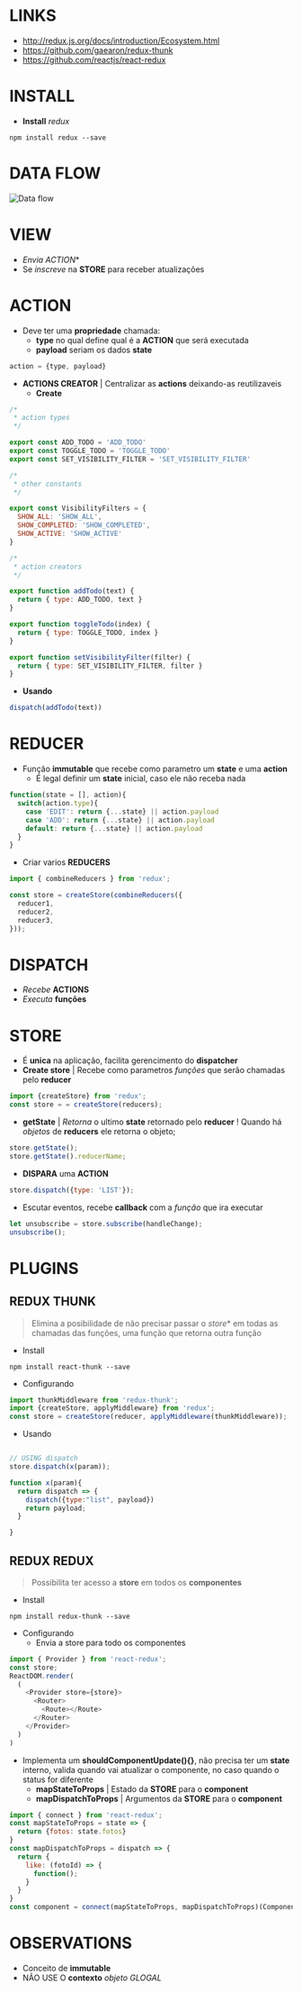 # LINKS
- http://redux.js.org/docs/introduction/Ecosystem.html
- https://github.com/gaearon/redux-thunk
- https://github.com/reactjs/react-redux

# INSTALL
- **Install** _redux_
```shell
npm install redux --save
```


# DATA FLOW
![Data flow](https://facebook.github.io/flux/img/flux-simple-f8-diagram-with-client-action-1300w.png)

# VIEW
- _Envia_ *ACTION**
- Se _inscreve_ na **STORE** para receber atualizações

# ACTION
- Deve ter uma **propriedade** chamada:
  - **type** no qual define qual é a **ACTION** que será executada
  - **payload** seriam os dados **state**
```javascript
action = {type, payload}
```
- **ACTIONS CREATOR** | Centralizar as **actions** deixando-as reutilizaveis
  - **Create**
```javascript
/*
 * action types
 */

export const ADD_TODO = 'ADD_TODO'
export const TOGGLE_TODO = 'TOGGLE_TODO'
export const SET_VISIBILITY_FILTER = 'SET_VISIBILITY_FILTER'

/*
 * other constants
 */

export const VisibilityFilters = {
  SHOW_ALL: 'SHOW_ALL',
  SHOW_COMPLETED: 'SHOW_COMPLETED',
  SHOW_ACTIVE: 'SHOW_ACTIVE'
}

/*
 * action creators
 */

export function addTodo(text) {
  return { type: ADD_TODO, text }
}

export function toggleTodo(index) {
  return { type: TOGGLE_TODO, index }
}

export function setVisibilityFilter(filter) {
  return { type: SET_VISIBILITY_FILTER, filter }
}
```
- **Usando**
```javascript
dispatch(addTodo(text))
```


# REDUCER
- Função **immutable** que recebe como parametro um **state** e uma **action**
  - É legal definir um **state** inicial, caso ele não receba nada
```javascript
function(state = [], action){
  switch(action.type){
    case 'EDIT': return {...state} || action.payload
    case 'ADD': return {...state} || action.payload
    default: return {...state} || action.payload
  }
}
```
- Criar varios **REDUCERS**
```javascript
import { combineReducers } from 'redux';

const store = createStore(combineReducers({
  reducer1,
  reducer2,
  reducer3,
}));
```


# DISPATCH
- _Recebe_ **ACTIONS**
- _Executa_ **funções**

# STORE
- É **unica** na aplicação, facilita gerencimento do **dispatcher**
- **Create store** | Recebe como parametros _funções_ que serão chamadas pelo **reducer**
```javascript
import {createStore} from 'redux';
const store = = createStore(reducers);
```
- **getState** | _Retorna_ o ultimo **state** retornado pelo **reducer** ! Quando há _objetos_ de **reducers** ele retorna o objeto;
```javascript
store.getState();
store.getState().reducerName;
```
- **DISPARA** uma **ACTION**
```javascript
store.dispatch({type: 'LIST'});
```
- Escutar eventos, recebe **callback** com a _função_ que ira executar
```javascript
let unsubscribe = store.subscribe(handleChange);
unsubscribe();
```

# PLUGINS
## REDUX THUNK
> Elimina a posibilidade de não precisar passar o *store** em todas as chamadas das funções, uma função que retorna outra função

- Install
```shell
npm install react-thunk --save
```
- Configurando
```javascript
import thunkMiddleware from 'redux-thunk';
import {createStore, applyMiddleware} from 'redux';
const store = createStore(reducer, applyMiddleware(thunkMiddleware));
```
- Usando
```javascript

// USING dispatch
store.dispatch(x(param));

function x(param){
  return dispatch => {
    dispatch({type:"list", payload})
    return payload;
  }

}
```

## REDUX REDUX
> Possibilita ter acesso a **store** em todos os **componentes**

- Install
```shell
npm install redux-thunk --save
```

- Configurando
  - Envia a store para todo os componentes
```javascript
import { Provider } from 'react-redux';
const store;
ReactDOM.render(
  (
    <Provider store={store}>
      <Router>
        <Route></Route>
      </Router>
    </Provider>
  )
)
```

- Implementa um **shouldComponentUpdate(){}**, não precisa ter um **state** interno, valida quando vai atualizar o componente, no caso quando o status for diferente
  - **mapStateToProps** | Estado da  **STORE** para o **component**
  - **mapDispatchToProps** | Argumentos da  **STORE** para o **component**
```javascript
import { connect } from 'react-redux';
const mapStateToProps = state => {
  return {fotos: state.fotos}
}
const mapDispatchToProps = dispatch => {
  return {
    like: (fotoId) => {
      function();
    }
  }
}
const component = connect(mapStateToProps, mapDispatchToProps)(ComponentName);
```

# OBSERVATIONS
- Conceito de **immutable**
- NÃO USE O **contexto** _objeto GLOGAL_
